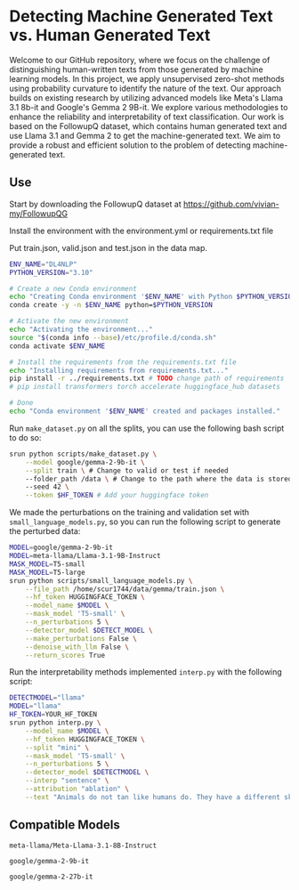 # Detecting Machine Generated Text vs. Human Generated Text

Welcome to our GitHub repository, where we focus on the challenge of distinguishing human-written texts from those generated by machine learning models. In this project, we apply unsupervised zero-shot methods using probability curvature to identify the nature of the text. Our approach builds on existing research by utilizing advanced models like Meta's Llama 3.1 8b-it and Google's Gemma 2 9B-it. We explore various methodologies to enhance the reliability and interpretability of text classification. Our work is based on the FollowupQ dataset, which contains human generated text and use Llama 3.1 and Gemma 2 to get the machine-generated text. We aim to provide a robust and efficient solution to the problem of detecting machine-generated text.

## Use
Start by downloading the FollowupQ dataset at https://github.com/vivian-my/FollowupQG

Install the environment with the environment.yml or requirements.txt file

Put train.json, valid.json and test.json in the data map.

```bash
ENV_NAME="DL4NLP"
PYTHON_VERSION="3.10"

# Create a new Conda environment
echo "Creating Conda environment '$ENV_NAME' with Python $PYTHON_VERSION..."
conda create -y -n $ENV_NAME python=$PYTHON_VERSION

# Activate the new environment
echo "Activating the environment..."
source "$(conda info --base)/etc/profile.d/conda.sh"
conda activate $ENV_NAME

# Install the requirements from the requirements.txt file
echo "Installing requirements from requirements.txt..."
pip install -r ../requirements.txt # TODO change path of requirements
# pip install transformers torch accelerate huggingface_hub datasets

# Done
echo "Conda environment '$ENV_NAME' created and packages installed."
```


Run `make_dataset.py` on all the splits, you can use the following bash script to do so:

```bash
srun python scripts/make_dataset.py \
    --model google/gemma-2-9b-it \
    --split train \ # Change to valid or test if needed
    --folder_path /data \ # Change to the path where the data is stored
    --seed 42 \
    --token $HF_TOKEN # Add your huggingface token
```

We made the perturbations on the training and validation set with `small_language_models.py`, so you can run the following script to generate the perturbed data:

```bash
MODEL=google/gemma-2-9b-it
MODEL=meta-llama/Llama-3.1-9B-Instruct
MASK_MODEL=T5-small
MASK_MODEL=T5-large
srun python scripts/small_language_models.py \
    --file_path /home/scur1744/data/gemma/train.json \
    --hf_token HUGGINGFACE_TOKEN \
    --model_name $MODEL \
    --mask_model 'T5-small' \
    --n_perturbations 5 \
    --detector_model $DETECT_MODEL \
    --make_perturbations False \
    --denoise_with_llm False \
    --return_scores True
```

Run the interpretability methods implemented `interp.py` with the following script:

```bash
DETECTMODEL="llama"
MODEL="llama"
HF_TOKEN=YOUR_HF_TOKEN
srun python interp.py \
    --model_name $MODEL \
    --hf_token HUGGINGFACE_TOKEN \
    --split "mini" \
    --mask_model 'T5-small' \
    --n_perturbations 5 \
    --detector_model $DETECTMODEL \
    --interp "sentence" \
    --attribution "ablation" \
    --text "Animals do not tan like humans do. They have a different skin structure that protects them from the sun's UV rays. Some animals, like bears, have thick fur that protects them, while others, like reptiles, have scales that help reflect the sun's rays. ELI5 stands for Explain Like I'm 5. It's a way to explain complex ideas in simple terms. In this case, it's asking if animals get a tan like humans do. The answer is no, but it's explained in a way that a 5-year-old can understand. ELI5 is a helpful tool for parents, teachers, and anyone who wants to explain complex ideas in a way that's easy to understand. ELI5 is a helpful tool for parents, teachers, and anyone who wants to explain complex ideas in a way that's easy to understand. It's a way to make learning fun and accessible for everyone. ELI5 is a helpful tool for parents, teachers, and anyone who wants to explain complex ideas in a way that's easy to understand. It's a way to make learning fun and accessible for everyone. ELI5 is a helpful tool for parents, teachers, and anyone who wants to explain complex ideas in a way that's easy to understand" 
```

## Compatible Models
```
meta-llama/Meta-Llama-3.1-8B-Instruct
```

```
google/gemma-2-9b-it
```
```
google/gemma-2-27b-it
```
